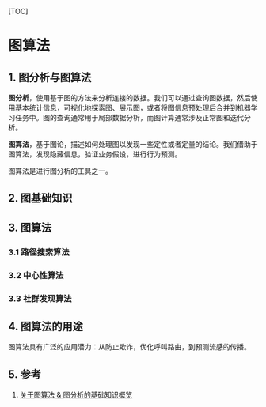 [TOC]

# 图算法

## 1. 图分析与图算法

**图分析**，使用基于图的方法来分析连接的数据。我们可以通过查询图数据，然后使用基本统计信息，可视化地探索图、展示图，或者将图信息预处理后合并到机器学习任务中。图的查询通常用于局部数据分析，而图计算通常涉及正常图和迭代分析。

**图算法**，基于图论，描述如何处理图以发现一些定性或者定量的结论。我们借助于图算法，发现隐藏信息，验证业务假设，进行行为预测。

图算法是进行图分析的工具之一。

## 2. 图基础知识

## 3. 图算法

### 3.1 路径搜索算法

### 3.2 中心性算法

### 3.3 社群发现算法

## 4. 图算法的用途

图算法具有广泛的应用潜力：从防止欺诈，优化呼叫路由，到预测流感的传播。

## 5. 参考

1. [关于图算法 & 图分析的基础知识概览](https://www.jiqizhixin.com/articles/2019-05-16-14)
